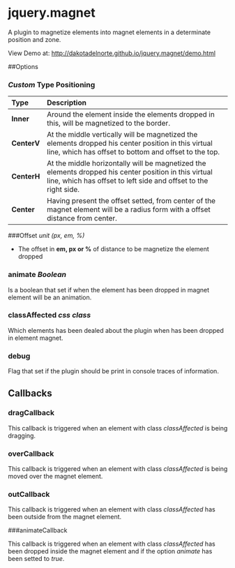 jquery.magnet
=============

A plugin to magnetize elements into magnet elements in a determinate position and zone.

View Demo at: http://dakotadelnorte.github.io/jquery.magnet/demo.html 

##Options

### *Custom* Type Positioning
|Type|Description|
|:--|:--|
| **Inner**| Around the element inside the elements dropped in this, will be magnetized to the border.|
| **CenterV**| At the middle vertically will be magnetized the elements dropped his center position in this virtual line, which has offset to bottom and offset to the top.|
| **CenterH**| At the middle horizontally will be magnetized the elements dropped his center position in this virtual line, which has offset to left side and offset to the right side.|
| **Center**| Having present the offset setted, from center of the magnet element will be a radius form with a offset distance from center.|

###Offset *unit (px, em, %)*
* The offset in **em, px or %** of distance to be magnetize the element dropped

### animate *Boolean*
Is a boolean that set if when the element has been dropped in magnet element will be an animation.

### classAffected *css class*
Which elements has been dealed about the plugin when has been dropped in element magnet.

### debug
Flag that set if the plugin should be print in console traces of information.

## Callbacks

### dragCallback
This callback is triggered when an element with class *classAffected* is being dragging.

### overCallback

This callback is triggered when an element with class *classAffected* is being moved over the magnet element.

### outCallback

This callback is triggered when an element with class *classAffected* has been outside from the magnet element.

###animateCallback

This callback is triggered when an element with class *classAffected* has been dropped inside the magnet element and if the option *animate* has been setted to *true*.
